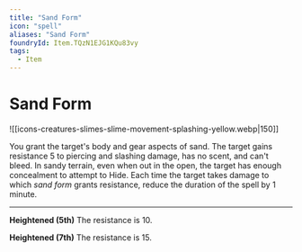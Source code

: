 ```yaml
---
title: "Sand Form"
icon: "spell"
aliases: "Sand Form"
foundryId: Item.TQzN1EJG1KQu83vy
tags:
  - Item
---
```


# Sand Form
![[icons-creatures-slimes-slime-movement-splashing-yellow.webp|150]]

You grant the target's body and gear aspects of sand. The target gains resistance 5 to piercing and slashing damage, has no scent, and can't bleed. In sandy terrain, even when out in the open, the target has enough concealment to attempt to Hide. Each time the target takes damage to which _sand form_ grants resistance, reduce the duration of the spell by 1 minute.

* * *

**Heightened (5th)** The resistance is 10.

**Heightened (7th)** The resistance is 15.
